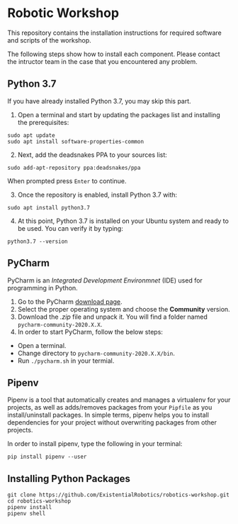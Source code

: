 # Robotic Workshop #

This repository contains the installation instructions for required software and scripts of the workshop.

The following steps show how to install each component. Please contact the intructor team in the case that you encountered any problem.

## Python 3.7

If you have already installed Python 3.7, you may skip this part.

1. Open a terminal and start by updating the packages list and installing the prerequisites:

```shell
sudo apt update
sudo apt install software-properties-common
```

2. Next, add the deadsnakes PPA to your sources list:

```shell
sudo add-apt-repository ppa:deadsnakes/ppa
```

When prompted press `Enter` to continue.

3. Once the repository is enabled, install Python 3.7 with:

```shell
sudo apt install python3.7
```

4. At this point, Python 3.7 is installed on your Ubuntu system and ready to be used. You can verify it by typing:

```shell
python3.7 --version
```

## PyCharm

PyCharm is an *Integrated Development Environmnet* (IDE) used for programming in Python.

1. Go to the PyCharm [download page](https://www.jetbrains.com/pycharm/download/).
2. Select the proper operating system and choose the **Community** version.
3. Download the *.zip* file and unpack it. You will find a folder named `pycharm-community-2020.X.X`.
4. In order to start PyCharm, follow the below steps:
  * Open a terminal.
  * Change directory to `pycharm-community-2020.X.X/bin`.
  * Run `./pycharm.sh` in your termial.

## Pipenv

Pipenv is a tool that automatically creates and manages a virtualenv for your projects, as well as adds/removes packages from your `Pipfile` as you install/uninstall packages. In simple terms, pipenv helps you to install dependencies for your project without overwriting packages from other projects.

In order to install pipenv, type the following in your terminal:

```shell
pip install pipenv --user
```

## Installing Python Packages

```shell
git clone https://github.com/ExistentialRobotics/robotics-workshop.git
cd robotics-workshop
pipenv install
pipenv shell
```














